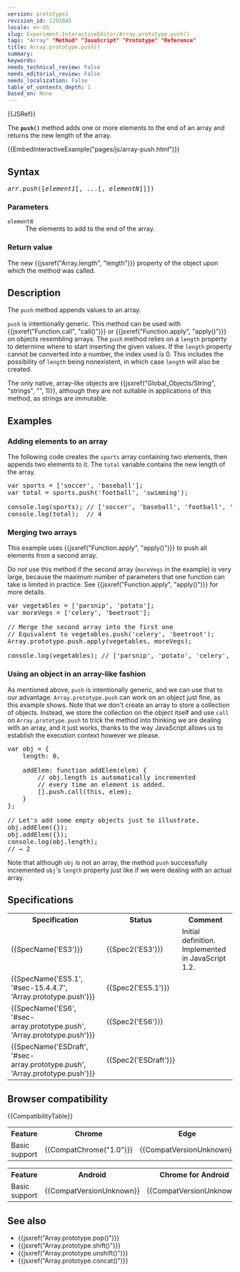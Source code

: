 ```yaml
---
version: prototype1
revision_id: 1293045
locale: en-US
slug: Experiment:InteractiveEditor/Array.prototype.push()
tags: "Array" "Method" "JavaScript" "Prototype" "Reference"
title: Array.prototype.push()
summary: 
keywords: 
needs_technical_review: False
needs_editorial_review: False
needs_localization: False
table_of_contents_depth: 1
based_on: None
---
```

<div>{{JSRef}}</div>

<p>The <code><strong>push()</strong></code> method adds one or more elements to the end of an array and returns the new length of the array.</p>

<div>{{EmbedInteractiveExample("pages/js/array-push.html")}}</div>

<h2 id="Syntax">Syntax</h2>

<pre class="syntaxbox">
<var>arr</var>.push([<var>element1</var>[, ...[, <var>elementN</var>]]])</pre>

<h3 id="Parameters">Parameters</h3>

<dl>
 <dt><code>element<em>N</em></code></dt>
 <dd>The elements to add to the end of the array.</dd>
</dl>

<h3 id="Return_value">Return value</h3>

<p>The new {{jsxref("Array.length", "length")}} property of the object upon which the method was called.</p>

<h2 id="Description">Description</h2>

<p>The <code>push</code> method appends values to an array.</p>

<p><code>push</code> is intentionally generic. This method can be used with {{jsxref("Function.call", "call()")}} or {{jsxref("Function.apply", "apply()")}} on objects resembling arrays. The <code>push</code> method relies on a <code>length</code> property to determine where to start inserting the given values. If the <code>length</code> property cannot be converted into a number, the index used is 0. This includes the possibility of <code>length</code> being nonexistent, in which case <code>length</code> will also be created.</p>

<p>The only native, array-like objects are {{jsxref("Global_Objects/String", "strings", "", 1)}}, although they are not suitable in applications of this method, as strings are immutable.</p>

<h2 id="Examples">Examples</h2>

<h3 id="Adding_elements_to_an_array">Adding elements to an array</h3>

<p>The following code creates the <code>sports</code> array containing two elements, then appends two elements to it. The <code>total</code> variable contains the new length of the array.</p>

<pre class="brush: js">
var sports = ['soccer', 'baseball'];
var total = sports.push('football', 'swimming');

console.log(sports); // ['soccer', 'baseball', 'football', 'swimming']
console.log(total);  // 4
</pre>

<h3 id="Merging_two_arrays">Merging two arrays</h3>

<p>This example uses {{jsxref("Function.apply", "apply()")}} to push all elements from a second array.</p>

<p>Do <em>not</em> use this method if the second array (<code>moreVegs</code> in the example) is very large, because the maximum number of parameters that one function can take is limited in practice. See {{jsxref("Function.apply", "apply()")}} for more details.</p>

<pre class="brush: js">
var vegetables = ['parsnip', 'potato'];
var moreVegs = ['celery', 'beetroot'];

// Merge the second array into the first one
// Equivalent to vegetables.push('celery', 'beetroot');
Array.prototype.push.apply(vegetables, moreVegs);

console.log(vegetables); // ['parsnip', 'potato', 'celery', 'beetroot']
</pre>

<h3 id="Using_an_object_in_an_array-like_fashion">Using an object in an array-like fashion</h3>

<p>As mentioned above, <code>push</code> is intentionally generic, and we can use that to our advantage. <code>Array.prototype.push</code> can work on an object just fine, as this example shows. Note that we don't create an array to store a collection of objects. Instead, we store the collection on the object itself and use <code>call</code> on <code>Array.prototype.push</code> to trick the method into thinking we are dealing with an array, and it just works, thanks to the way JavaScript allows us to establish the execution context however we please.</p>

<pre class="brush: js">
var obj = {
    length: 0,

    addElem: function addElem(elem) {
        // obj.length is automatically incremented 
        // every time an element is added.
        [].push.call(this, elem);
    }
};

// Let's add some empty objects just to illustrate.
obj.addElem({});
obj.addElem({});
console.log(obj.length);
// → 2
</pre>

<p>Note that although <code>obj</code> is not an array, the method <code>push</code> successfully incremented <code>obj</code>'s <code>length</code> property just like if we were dealing with an actual array.</p>

<h2 id="Specifications">Specifications</h2>

<table class="standard-table">
 <tbody>
  <tr>
   <th scope="col">Specification</th>
   <th scope="col">Status</th>
   <th scope="col">Comment</th>
  </tr>
  <tr>
   <td>{{SpecName('ES3')}}</td>
   <td>{{Spec2('ES3')}}</td>
   <td>Initial definition. Implemented in JavaScript 1.2.</td>
  </tr>
  <tr>
   <td>{{SpecName('ES5.1', '#sec-15.4.4.7', 'Array.prototype.push')}}</td>
   <td>{{Spec2('ES5.1')}}</td>
   <td>&nbsp;</td>
  </tr>
  <tr>
   <td>{{SpecName('ES6', '#sec-array.prototype.push', 'Array.prototype.push')}}</td>
   <td>{{Spec2('ES6')}}</td>
   <td>&nbsp;</td>
  </tr>
  <tr>
   <td>{{SpecName('ESDraft', '#sec-array.prototype.push', 'Array.prototype.push')}}</td>
   <td>{{Spec2('ESDraft')}}</td>
   <td>&nbsp;</td>
  </tr>
 </tbody>
</table>

<h2 id="Browser_compatibility">Browser compatibility</h2>

<div>{{CompatibilityTable}}</div>

<div id="compat-desktop">
<table class="compat-table">
 <tbody>
  <tr>
   <th>Feature</th>
   <th>Chrome</th>
   <th>Edge</th>
   <th>Firefox (Gecko)</th>
   <th>Internet Explorer</th>
   <th>Opera</th>
   <th>Safari</th>
  </tr>
  <tr>
   <td>Basic support</td>
   <td>{{CompatChrome("1.0")}}</td>
   <td>{{CompatVersionUnknown}}</td>
   <td>{{CompatGeckoDesktop("1.7")}}</td>
   <td>{{CompatIE("5.5")}}</td>
   <td>{{CompatVersionUnknown}}</td>
   <td>{{CompatVersionUnknown}}</td>
  </tr>
 </tbody>
</table>
</div>

<div id="compat-mobile">
<table class="compat-table">
 <tbody>
  <tr>
   <th>Feature</th>
   <th>Android</th>
   <th>Chrome for Android</th>
   <th>Edge</th>
   <th>Firefox Mobile (Gecko)</th>
   <th>IE Mobile</th>
   <th>Opera Mobile</th>
   <th>Safari Mobile</th>
  </tr>
  <tr>
   <td>Basic support</td>
   <td>{{CompatVersionUnknown}}</td>
   <td>{{CompatVersionUnknown}}</td>
   <td>{{CompatVersionUnknown}}</td>
   <td>{{CompatVersionUnknown}}</td>
   <td>{{CompatVersionUnknown}}</td>
   <td>{{CompatVersionUnknown}}</td>
   <td>{{CompatVersionUnknown}}</td>
  </tr>
 </tbody>
</table>
</div>

<h2 id="See_also">See also</h2>

<ul>
 <li>{{jsxref("Array.prototype.pop()")}}</li>
 <li>{{jsxref("Array.prototype.shift()")}}</li>
 <li>{{jsxref("Array.prototype.unshift()")}}</li>
 <li>{{jsxref("Array.prototype.concat()")}}</li>
</ul>

